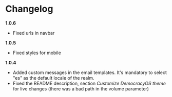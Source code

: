 # Changelog

**1.0.6** 

- Fixed urls in navbar

**1.0.5** 

- Fixed styles for mobile

**1.0.4** 

- Added custom messages in the email templates. It's mandatory to select "es" as the default locale of the realm.
- Fixed the README description, section _Customize DemocracyOS theme_ for live changes (there was a bad path in the volume parameter) 